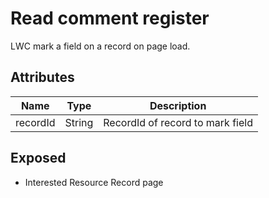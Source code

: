 # Read comment register

LWC mark a field on a record on page load.

## Attributes

| Name     | Type   | Description                      |
| -------- | ------ | -------------------------------- |
| recordId | String | RecordId of record to mark field |

## Exposed

-   Interested Resource Record page
